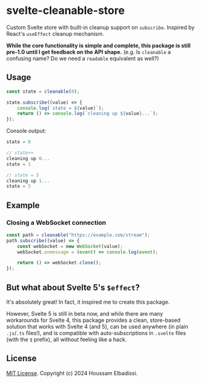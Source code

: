 # svelte-cleanable-store

Custom Svelte store with built-in cleanup support on `subscribe`. Inspired by React's `useEffect` cleanup mechanism.

**While the core functionality is simple and complete, this package is still pre-1.0 until I get feedback on the API shape.** (e.g. Is `cleanable` a confusing name? Do we need a `readable` equivalent as well?)

## Usage

```ts
const state = cleanable(0);

state.subscribe((value) => {
    console.log(`state = ${value}`);
    return () => console.log(`cleaning up ${value}...`);
});
```

Console output:

```ts
state = 0

// state++
cleaning up 0...
state = 1

// state = 5
cleaning up 1...
state = 5
```

## Example

### Closing a WebSocket connection

```ts
const path = cleanable("https://example.com/stream");
path.subscribe((value) => {
    const webSocket = new WebSocket(value);
    webSocket.onmessage = (event) => console.log(event);

    return () => webSocket.close();
});
```

## But what about Svelte 5's `$effect`?

It's absolutely great! In fact, it inspired me to create this package.

However, Svelte 5 is still in beta now, and while there are many workarounds for Svelte 4, this package provides a clean, store-based solution that works with Svelte 4 (and 5), can be used anywhere (in plain `.js`/`.ts` files!), and is compatible with auto-subscriptions in `.svelte` files (with the `$` prefix), all without feeling like a hack.

## License

[MIT License](./LICENSE.md). Copyright (c) 2024 Houssam Elbadissi.
